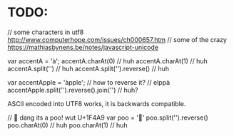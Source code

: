 # TODO:
// some characters in utf8
http://www.computerhope.com/issues/ch000657.htm
// some of the crazy
https://mathiasbynens.be/notes/javascript-unicode


var accentA = 'à';
accentA.charAt(0)           // huh
accentA.charAt(1)           // huh
accentA.split('')           // huh
accentA.split('').reverse() // huh

var accentApple = 'àpple';
// how to reverse it?
// elppà
accentApple.split('').reverse().join('') // huh?




ASCII encoded into UTF8 works, it is backwards compatible.


// 💩 dang its a poo! wut  U+1F4A9
var poo = '💩'
poo.split('').reverse()
poo.charAt(0) // huh
poo.charAt(1) // huh
